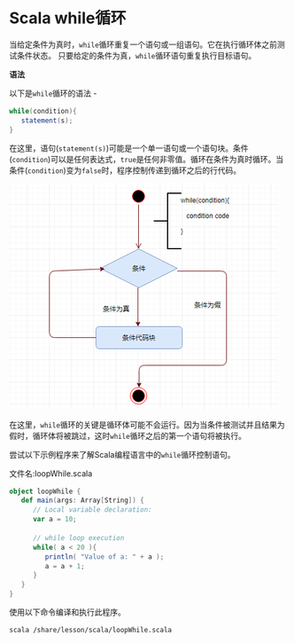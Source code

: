 # Scala while循环

当给定条件为真时，`while`循环重复一个语句或一组语句。它在执行循环体之前测试条件状态。 只要给定的条件为真，`while`循环语句重复执行目标语句。

**语法**

以下是`while`循环的语法 - 

```scala
while(condition){
   statement(s);
}
```

在这里，语句(`statement(s)`)可能是一个单一语句或一个语句块。条件(`condition`)可以是任何表达式，`true`是任何非零值。循环在条件为真时循环。当条件(`condition`)变为`false`时，程序控制传递到循环之后的行代码。

![img](./images/loop-while.png)

在这里，`while`循环的关键是循环体可能不会运行。因为当条件被测试并且结果为假时，循环体将被跳过，这时`while`循环之后的第一个语句将被执行。

尝试以下示例程序来了解Scala编程语言中的`while`循环控制语句。

文件名:loopWhile.scala

```scala
object loopWhile {
   def main(args: Array[String]) {
      // Local variable declaration:
      var a = 10;

      // while loop execution
      while( a < 20 ){
         println( "Value of a: " + a );
         a = a + 1;
      }
   }
}
```

使用以下命令编译和执行此程序。

```shell
scala /share/lesson/scala/loopWhile.scala
```